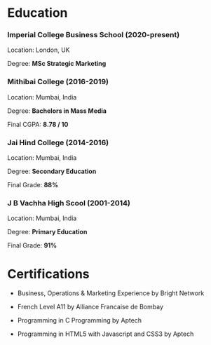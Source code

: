 # Education

### **Imperial College Business School** (2020-present)

Location: London, UK

Degree: **MSc Strategic Marketing**

### **Mithibai College** (2016-2019)

Location: Mumbai, India

Degree: **Bachelors in Mass Media**

Final CGPA: **8.78 / 10**




### **Jai Hind College** (2014-2016)

Location: Mumbai, India

Degree: **Secondary Education**

Final Grade: **88%**




### **J B Vachha High Scool** (2001-2014)

Location: Mumbai, India

Degree: **Primary Education**

Final Grade: **91%**




# Certifications


- Business, Operations & Marketing Experience by Bright Network

- French Level A11 by Alliance Francaise de Bombay

- Programming in C Programming by Aptech

- Programming in HTML5 with Javascript and CSS3 by Aptech
 
